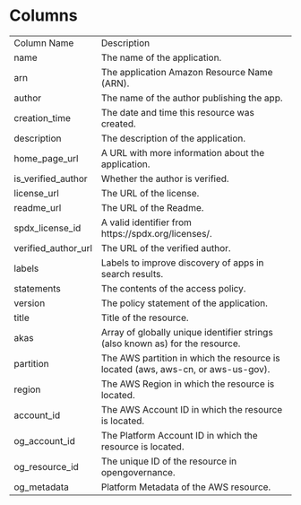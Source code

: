 # Columns  

<table>
	<tr><td>Column Name</td><td>Description</td></tr>
	<tr><td>name</td><td>The name of the application.</td></tr>
	<tr><td>arn</td><td>The application Amazon Resource Name (ARN).</td></tr>
	<tr><td>author</td><td>The name of the author publishing the app.</td></tr>
	<tr><td>creation_time</td><td>The date and time this resource was created.</td></tr>
	<tr><td>description</td><td>The description of the application.</td></tr>
	<tr><td>home_page_url</td><td>A URL with more information about the application.</td></tr>
	<tr><td>is_verified_author</td><td>Whether the author is verified.</td></tr>
	<tr><td>license_url</td><td>The URL of the license.</td></tr>
	<tr><td>readme_url</td><td>The URL of the Readme.</td></tr>
	<tr><td>spdx_license_id</td><td>A valid identifier from https://spdx.org/licenses/.</td></tr>
	<tr><td>verified_author_url</td><td>The URL of the verified author.</td></tr>
	<tr><td>labels</td><td>Labels to improve discovery of apps in search results.</td></tr>
	<tr><td>statements</td><td>The contents of the access policy.</td></tr>
	<tr><td>version</td><td>The policy statement of the application.</td></tr>
	<tr><td>title</td><td>Title of the resource.</td></tr>
	<tr><td>akas</td><td>Array of globally unique identifier strings (also known as) for the resource.</td></tr>
	<tr><td>partition</td><td>The AWS partition in which the resource is located (aws, aws-cn, or aws-us-gov).</td></tr>
	<tr><td>region</td><td>The AWS Region in which the resource is located.</td></tr>
	<tr><td>account_id</td><td>The AWS Account ID in which the resource is located.</td></tr>
	<tr><td>og_account_id</td><td>The Platform Account ID in which the resource is located.</td></tr>
	<tr><td>og_resource_id</td><td>The unique ID of the resource in opengovernance.</td></tr>
	<tr><td>og_metadata</td><td>Platform Metadata of the AWS resource.</td></tr>
</table>